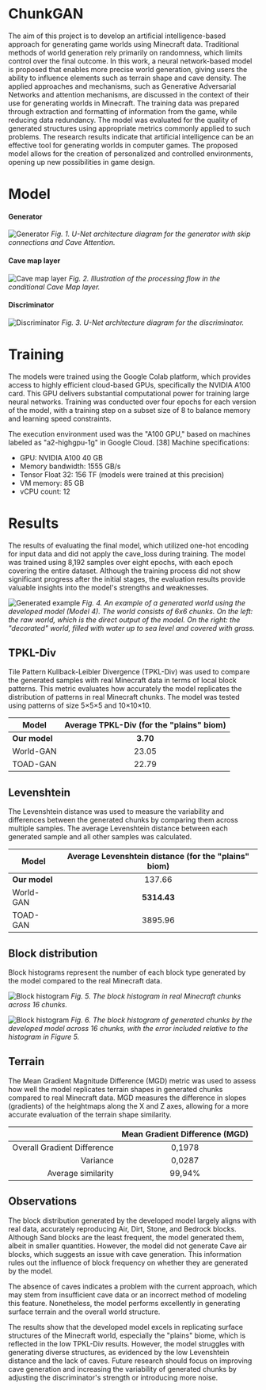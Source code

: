 
# ChunkGAN

The aim of this project is to develop an artificial intelligence-based approach for generating game worlds using Minecraft data. Traditional methods of world generation rely primarily on randomness, which limits control over the final outcome. In this work, a neural network-based model is proposed that enables more precise world generation, giving users the ability to influence elements such as terrain shape and cave density. The applied approaches and mechanisms, such as Generative Adversarial Networks and attention mechanisms, are discussed in the context of their use for generating worlds in Minecraft. The training data was prepared through extraction and formatting of information from the game, while reducing data redundancy. The model was evaluated for the quality of generated structures using appropriate metrics commonly applied to such problems. The research results indicate that artificial intelligence can be an effective tool for generating worlds in computer games. The proposed model allows for the creation of personalized and controlled environments, opening up new possibilities in game design.

# Model

#### Generator
![Generator](https://raw.githubusercontent.com/x3voo/ChunkGAN/main/figures/G.png)
*Fig. 1. U-Net architecture diagram for the generator with skip connections and Cave Attention.*
#### Cave map layer
![Cave map layer](https://raw.githubusercontent.com/x3voo/ChunkGAN/main/figures/CaveMap.png)
*Fig. 2. Illustration of the processing flow in the conditional Cave Map layer.*
#### Discriminator
![Discriminator](https://raw.githubusercontent.com/x3voo/ChunkGAN/main/figures/D.png)
*Fig. 3. U-Net architecture diagram for the discriminator.*


# Training

The models were trained using the Google Colab platform, which provides access to highly efficient cloud-based GPUs, specifically the NVIDIA A100 card. This GPU delivers substantial computational power for training large neural networks. Training was conducted over four epochs for each version of the model, with a training step on a subset size of 8 to balance memory and learning speed constraints.

The execution environment used was the "A100 GPU," based on machines labeled as "a2-highgpu-1g" in Google Cloud. [38]
Machine specifications:

- GPU: NVIDIA A100 40 GB
- Memory bandwidth: 1555 GB/s
- Tensor Float 32: 156 TF (models were trained at this precision)
- VM memory: 85 GB
- vCPU count: 12

# Results

The results of evaluating the final model, which utilized one-hot encoding for input data and did not apply the cave_loss during training. The model was trained using 8,192 samples over eight epochs, with each epoch covering the entire dataset. Although the training process did not show significant progress after the initial stages, the evaluation results provide valuable insights into the model's strengths and weaknesses.

![Generated example](https://raw.githubusercontent.com/x3voo/ChunkGAN/main/figures/Example.png)
*Fig. 4. An example of a generated world using the developed model (Model 4). The world consists of 6x6 chunks. On the left: the raw world, which is the direct output of the model. On the right: the "decorated" world, filled with water up to sea level and covered with grass.*

## TPKL-Div

Tile Pattern Kullback-Leibler Divergence (TPKL-Div) was used to compare the generated samples with real Minecraft data in terms of local block patterns. This metric evaluates how accurately the model replicates the distribution of patterns in real Minecraft chunks. The model was tested using patterns of size 5×5×5 and 10×10×10.

|Model|Average TPKL-Div (for the "plains" biom)|
|-|:-:|
|**Our model**|**3.70**|
|World-GAN|23.05|
|TOAD-GAN|22.79|


## Levenshtein

The Levenshtein distance was used to measure the variability and differences between the generated chunks by comparing them across multiple samples. The average Levenshtein distance between each generated sample and all other samples was calculated.

|Model|Average Levenshtein distance (for the "plains" biom)|
|-|:-:|
|**Our model**|137.66|
|World-GAN|**5314.43**|
|TOAD-GAN|3895.96|

## Block distribution

Block histograms represent the number of each block type generated by the model compared to the real Minecraft data.

![Block histogram](https://raw.githubusercontent.com/x3voo/ChunkGAN/main/figures/BlocksMC.png)
*Fig. 5. The block histogram in real Minecraft chunks across 16 chunks.*

![Block histogram](https://raw.githubusercontent.com/x3voo/ChunkGAN/main/figures/BlocksDiff.png)
*Fig. 6. The block histogram of generated chunks by the developed model across 16 chunks, with the error included relative to the histogram in Figure 5.*

## Terrain

The Mean Gradient Magnitude Difference (MGD) metric was used to assess how well the model replicates terrain shapes in generated chunks compared to real Minecraft data. MGD measures the difference in slopes (gradients) of the heightmaps along the X and Z axes, allowing for a more accurate evaluation of the terrain shape similarity.

||Mean Gradient Difference (MGD)|
|-:|:-:|
|Overall Gradient Difference|0,1978|
|Variance|0,0287|
|Average similarity|99,94%|

## Observations

The block distribution generated by the developed model largely aligns with real data, accurately reproducing Air, Dirt, Stone, and Bedrock blocks. Although Sand blocks are the least frequent, the model generated them, albeit in smaller quantities. However, the model did not generate Cave air blocks, which suggests an issue with cave generation. This information rules out the influence of block frequency on whether they are generated by the model.

The absence of caves indicates a problem with the current approach, which may stem from insufficient cave data or an incorrect method of modeling this feature. Nonetheless, the model performs excellently in generating surface terrain and the overall world structure.

The results show that the developed model excels in replicating surface structures of the Minecraft world, especially the "plains" biome, which is reflected in the low TPKL-Div results. However, the model struggles with generating diverse structures, as evidenced by the low Levenshtein distance and the lack of caves. Future research should focus on improving cave generation and increasing the variability of generated chunks by adjusting the discriminator's strength or introducing more noise.
